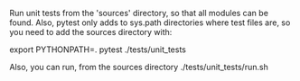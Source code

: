 Run unit tests from the 'sources' directory, so that all modules can be found.
Also, pytest only adds to sys.path directories where test files are, so you need to add the sources directory with:

export PYTHONPATH=.
pytest ./tests/unit_tests

Also, you can run, from the sources directory ./tests/unit_tests/run.sh
